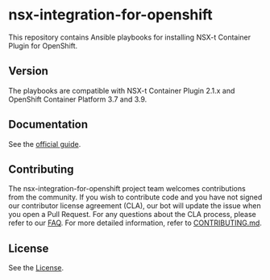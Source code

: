 

# nsx-integration-for-openshift
This repository contains Ansible playbooks for installing NSX-t Container Plugin for OpenShift. 

## Version
The playbooks are compatible with NSX-t Container Plugin 2.1.x and OpenShift Container Platform 3.7 and 3.9.

## Documentation
See the [official guide](https://docs-staging.vmware.com/en/VMware-NSX-T/2.2/nsxt_22_ncp_openshift.pdf).

## Contributing
The nsx-integration-for-openshift project team welcomes contributions from the community. If you wish to contribute code and you have not
signed our contributor license agreement (CLA), our bot will update the issue when you open a Pull Request. For any
questions about the CLA process, please refer to our [FAQ](https://cla.vmware.com/faq). For more detailed information,
refer to [CONTRIBUTING.md](CONTRIBUTING.md).

## License
See the [License](LICENSE.txt).
